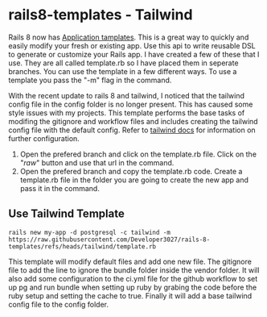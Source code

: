 # rails8-templates - Tailwind
Rails 8 now has [Application tamplates](https://guides.rubyonrails.org/rails_application_templates.html). This is a great way to quickly and easily modify your fresh or existing app. Use this api to write reusable DSL to generate or customize your Rails app. I have created a few of these that I use. They are all called template.rb so I have placed them in seperate branches. You can use the template in a few different ways. To use a template you pass the "-m" flag in the command.

With the recent update to rails 8 and tailwind, I noticed that the tailwind config file in the config folder is no longer present. This has caused some style issues with my projects. This template performs the base tasks of modifing the gitignore and workflow files and includes creating the tailwind config file with the default config. Refer to [tailwind docs](https://tailwindcss.com/docs/theme) for information on further configuration.

1. Open the prefered branch and click on the template.rb file. Click on the "*raw*" button and use that url in the command.
2. Open the prefered branch and copy the template.rb code. Create a template.rb file in the folder you are going to create the new app and pass it in the command.

## Use Tailwind Template

```rails new my-app -d postgresql -c tailwind -m https://raw.githubusercontent.com/Developer3027/rails-8-templates/refs/heads/tailwind/template.rb```

This template will modify default files and add one new file. The gitignore file to add the line to ignore the bundle folder inside the vendor folder. It will also add some configuration to the ci.yml file for the github workflow to set up pg and run bundle when setting up ruby by grabing the code before the ruby setup and setting the cache to true. Finally it will add a base tailwind config file to the config folder.
